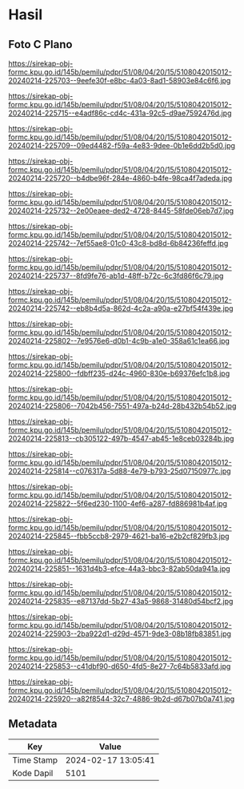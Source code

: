 # Hasil

## Foto C Plano

https://sirekap-obj-formc.kpu.go.id/145b/pemilu/pdpr/51/08/04/20/15/5108042015012-20240214-225703--9eefe30f-e8bc-4a03-8ad1-58903e84c6f6.jpg

https://sirekap-obj-formc.kpu.go.id/145b/pemilu/pdpr/51/08/04/20/15/5108042015012-20240214-225715--e4adf86c-cd4c-431a-92c5-d9ae7592476d.jpg

https://sirekap-obj-formc.kpu.go.id/145b/pemilu/pdpr/51/08/04/20/15/5108042015012-20240214-225709--09ed4482-f59a-4e83-9dee-0b1e6dd2b5d0.jpg

https://sirekap-obj-formc.kpu.go.id/145b/pemilu/pdpr/51/08/04/20/15/5108042015012-20240214-225720--b4dbe96f-284e-4860-b4fe-98ca4f7adeda.jpg

https://sirekap-obj-formc.kpu.go.id/145b/pemilu/pdpr/51/08/04/20/15/5108042015012-20240214-225732--2e00eaee-ded2-4728-8445-58fde06eb7d7.jpg

https://sirekap-obj-formc.kpu.go.id/145b/pemilu/pdpr/51/08/04/20/15/5108042015012-20240214-225742--7ef55ae8-01c0-43c8-bd8d-6b84236feffd.jpg

https://sirekap-obj-formc.kpu.go.id/145b/pemilu/pdpr/51/08/04/20/15/5108042015012-20240214-225737--8fd9fe76-ab1d-48ff-b72c-6c3fd86f6c79.jpg

https://sirekap-obj-formc.kpu.go.id/145b/pemilu/pdpr/51/08/04/20/15/5108042015012-20240214-225742--eb8b4d5a-862d-4c2a-a90a-e27bf54f439e.jpg

https://sirekap-obj-formc.kpu.go.id/145b/pemilu/pdpr/51/08/04/20/15/5108042015012-20240214-225802--7e9576e6-d0b1-4c9b-a1e0-358a61c1ea66.jpg

https://sirekap-obj-formc.kpu.go.id/145b/pemilu/pdpr/51/08/04/20/15/5108042015012-20240214-225800--fdbff235-d24c-4960-830e-b69376efc1b8.jpg

https://sirekap-obj-formc.kpu.go.id/145b/pemilu/pdpr/51/08/04/20/15/5108042015012-20240214-225806--7042b456-7551-497a-b24d-28b432b54b52.jpg

https://sirekap-obj-formc.kpu.go.id/145b/pemilu/pdpr/51/08/04/20/15/5108042015012-20240214-225813--cb305122-497b-4547-ab45-1e8ceb03284b.jpg

https://sirekap-obj-formc.kpu.go.id/145b/pemilu/pdpr/51/08/04/20/15/5108042015012-20240214-225814--c076317a-5d88-4e79-b793-25d07150977c.jpg

https://sirekap-obj-formc.kpu.go.id/145b/pemilu/pdpr/51/08/04/20/15/5108042015012-20240214-225822--5f6ed230-1100-4ef6-a287-fd886981b4af.jpg

https://sirekap-obj-formc.kpu.go.id/145b/pemilu/pdpr/51/08/04/20/15/5108042015012-20240214-225845--fbb5ccb8-2979-4621-ba16-e2b2cf829fb3.jpg

https://sirekap-obj-formc.kpu.go.id/145b/pemilu/pdpr/51/08/04/20/15/5108042015012-20240214-225851--1631d4b3-efce-44a3-bbc3-82ab50da941a.jpg

https://sirekap-obj-formc.kpu.go.id/145b/pemilu/pdpr/51/08/04/20/15/5108042015012-20240214-225835--e87137dd-5b27-43a5-9868-31480d54bcf2.jpg

https://sirekap-obj-formc.kpu.go.id/145b/pemilu/pdpr/51/08/04/20/15/5108042015012-20240214-225903--2ba922d1-d29d-4571-9de3-08b18fb83851.jpg

https://sirekap-obj-formc.kpu.go.id/145b/pemilu/pdpr/51/08/04/20/15/5108042015012-20240214-225853--c41dbf90-d650-4fd5-8e27-7c64b5833afd.jpg

https://sirekap-obj-formc.kpu.go.id/145b/pemilu/pdpr/51/08/04/20/15/5108042015012-20240214-225920--a82f8544-32c7-4886-9b2d-d67b07b0a741.jpg


## Metadata

| Key        | Value               |
| ---------- | ------------------- |
| Time Stamp | 2024-02-17 13:05:41 |
| Kode Dapil | 5101                |



